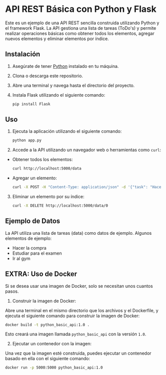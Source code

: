 # API REST Básica con Python y Flask

Este es un ejemplo de una API REST sencilla construida utilizando Python y el framework Flask. La API gestiona una lista de tareas (ToDo's) y permite realizar operaciones básicas como obtener todos los elementos, agregar nuevos elementos y eliminar elementos por índice.

## Instalación

1. Asegúrate de tener [Python](https://www.python.org/) instalado en tu máquina.

2. Clona o descarga este repositorio.

3. Abre una terminal y navega hasta el directorio del proyecto.

4. Instala Flask utilizando el siguiente comando:

   ```bash
   pip install Flask
   ```

## Uso

1. Ejecuta la aplicación utilizando el siguiente comando:
  
   ```bash
   python app.py
   ```
2. Accede a la API utilizando un navegador web o herramientas como `curl`:
 
  - Obtener todos los elementos:

    ```bash
    curl http://localhost:5000/data
    ```
  - Agregar un elemento:

    ```bash
    curl -X POST -H "Content-Type: application/json" -d '{"task": "Hacer compras"}' http://localhost:5000/data
    ```
3. Eliminar un elemento por su índice:

    ```bash
    curl -X DELETE http://localhost:5000/data/0
    ```

## Ejemplo de Datos

La API utiliza una lista de tareas (data) como datos de ejemplo. Algunos elementos de ejemplo:

- Hacer la compra
- Estudiar para el examen
- Ir al gym

## EXTRA: Uso de Docker

Si se desea usar una imagen de Docker, solo se necesitan unos cuantos pasos.

1. Construir la imagen de Docker:

Abre una terminal en el mismo directorio que los archivos y el Dockerfile, y ejecuta el siguiente comando para construir la imagen de Docker:

```bash
docker build -t python_basic_api:1.0 .
```

Esto creará una imagen llamada `python_basic_api` con la versión `1.0`.

2. Ejecutar un contenedor con la imagen:

Una vez que la imagen esté construida, puedes ejecutar un contenedor basado en ella con el siguiente comando:

```bash
docker run -p 5000:5000 python_basic_api:1.0   
```